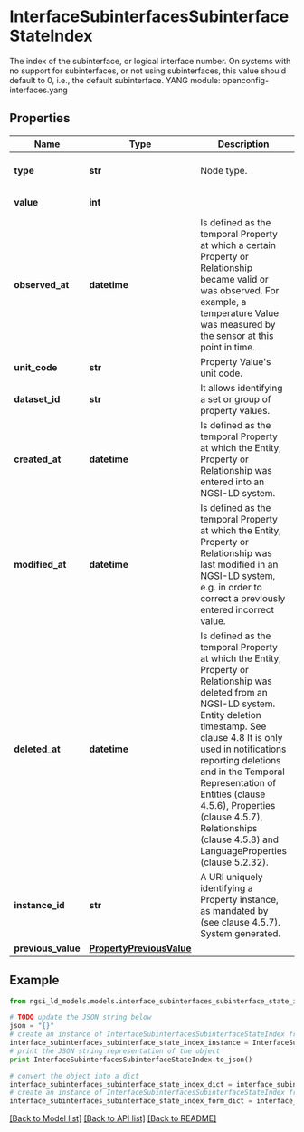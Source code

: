 # InterfaceSubinterfacesSubinterfaceStateIndex

The index of the subinterface, or logical interface number. On systems with no support for subinterfaces, or not using subinterfaces, this value should default to 0, i.e., the default subinterface.  YANG module: openconfig-interfaces.yang 

## Properties

Name | Type | Description | Notes
------------ | ------------- | ------------- | -------------
**type** | **str** | Node type.  | [optional] [default to 'Property']
**value** | **int** |  | [default to 0]
**observed_at** | **datetime** | Is defined as the temporal Property at which a certain Property or Relationship became valid or was observed. For example, a temperature Value was measured by the sensor at this point in time.  | [optional] 
**unit_code** | **str** | Property Value&#39;s unit code.  | [optional] 
**dataset_id** | **str** | It allows identifying a set or group of property values.  | [optional] 
**created_at** | **datetime** | Is defined as the temporal Property at which the Entity, Property or Relationship was entered into an NGSI-LD system.  | [optional] [readonly] 
**modified_at** | **datetime** | Is defined as the temporal Property at which the Entity, Property or Relationship was last modified in an NGSI-LD system, e.g. in order to correct a previously entered incorrect value.  | [optional] [readonly] 
**deleted_at** | **datetime** | Is defined as the temporal Property at which the Entity, Property or Relationship was deleted from an NGSI-LD system.  Entity deletion timestamp. See clause 4.8 It is only used in notifications reporting deletions and in the Temporal Representation of Entities (clause 4.5.6), Properties (clause 4.5.7), Relationships (clause 4.5.8) and LanguageProperties (clause 5.2.32).  | [optional] [readonly] 
**instance_id** | **str** | A URI uniquely identifying a Property instance, as mandated by (see clause 4.5.7). System generated.  | [optional] [readonly] 
**previous_value** | [**PropertyPreviousValue**](PropertyPreviousValue.md) |  | [optional] 

## Example

```python
from ngsi_ld_models.models.interface_subinterfaces_subinterface_state_index import InterfaceSubinterfacesSubinterfaceStateIndex

# TODO update the JSON string below
json = "{}"
# create an instance of InterfaceSubinterfacesSubinterfaceStateIndex from a JSON string
interface_subinterfaces_subinterface_state_index_instance = InterfaceSubinterfacesSubinterfaceStateIndex.from_json(json)
# print the JSON string representation of the object
print InterfaceSubinterfacesSubinterfaceStateIndex.to_json()

# convert the object into a dict
interface_subinterfaces_subinterface_state_index_dict = interface_subinterfaces_subinterface_state_index_instance.to_dict()
# create an instance of InterfaceSubinterfacesSubinterfaceStateIndex from a dict
interface_subinterfaces_subinterface_state_index_form_dict = interface_subinterfaces_subinterface_state_index.from_dict(interface_subinterfaces_subinterface_state_index_dict)
```
[[Back to Model list]](../README.md#documentation-for-models) [[Back to API list]](../README.md#documentation-for-api-endpoints) [[Back to README]](../README.md)


